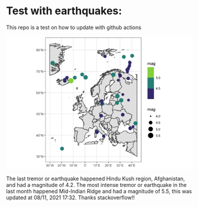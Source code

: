 <!-- README.md is generated from README.Rmd. Please edit that file -->

Test with earthquakes:
======================

This repo is a test on how to update with github actions

![](man/figures/README-unnamed-chunk-2-1.png)

The last tremor or earthquake happened Hindu Kush region, Afghanistan,
and had a magnitude of 4.2. The most intense tremor or earthquake in the
last month happened Mid-Indian Ridge and had a magnitude of 5.5, this
was updated at 08/11, 2021 17:32. Thanks stackoverflow!!
